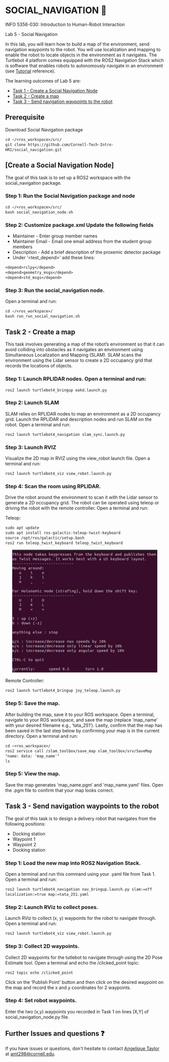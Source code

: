 
# SOCIAL_NAVIGATION 🤖

INFO 5356-030: Introduction to Human-Robot Interaction 

Lab 5 - Social Navigation

In this lab, you will learn how to build a map of the environment, send navigation waypoints to the robot. You will use localization and mapping to enable the robot to locate objects in the environment as it navigates. The Turtlebot 4 platform comes equipped with the ROS2 Navigation Stack which is software that enables robots to autonomously navigate in an environment (see [Tutorial](https://turtlebot.github.io/turtlebot4-user-manual/tutorials/generate_map.html) reference).  

The learning outcomes of Lab 5 are:
- [Task 1 - Create a Social Navigation Node](#Create-a-Social-Navigation-Node) 
- [Task 2 - Create a map](#Task_2_Create_a_map) 
- [Task 3 - Send navigation waypoints to the robot](#Task_3_Send_navigation_waypoints_to_the_robot) 

## Prerequisite

Download Social Navigation package
``` 
cd ~/<ros_workspace>/src/
git clone https://github.com/Cornell-Tech-Intro-HRI/social_navigation.git 
```

## [Create a Social Navigation Node]

The goal of this task is to set up a ROS2 workspace with the social_navigation package.

### Step 1: Run the Social Navigation package and node

``` 
cd ~/<ros_workspace>/src/
bash social_navigation_node.sh
```

### Step 2: Customize package.xml Update the following fields

- Maintainer - Enter group member names
- Maintainer Email - Email one email address from the student group members
- Description - Add a brief description of the proxemic detector package
- Under ‘<test_depend>’ add these lines: 

```
<depend>rclpy</depend>
<depend>geometry_msgs</depend>
<depend>std_msgs</depend>
```

### Step 3: Run the social_navigation node. 

Open a terminal and run:
```
cd ~/<ros_workspace>/ 
bash run_run_social_navigation.sh
```

## Task 2 - Create a map

This task involves generating a map of the robot’s environment so that it can avoid colliding into obstacles as it navigates an environment using Simultaneous Localization and Mapping (SLAM). SLAM scans the environment using the Lidar sensor to create a 2D occupancy grid that records the locations of objects.

### Step 1: Launch RPLIDAR nodes. Open a terminal and run:

```
ros2 launch turtlebot4_bringup oakd.launch.py 
```

### Step 2: Launch SLAM

SLAM relies on RPLIDAR nodes to map an environment as a 2D occupancy grid. Launch the RPLIDAR and description nodes and run SLAM on the robot. Open a terminal and run:
```
ros2 launch turtlebot4_navigation slam_sync.launch.py
```

### Step 3: Launch RVIZ

Visualize the 2D map in RVIZ using the view_robot launch file. Open a terminal and run:
```
ros2 launch turtlebot4_viz view_robot.launch.py
```

### Step 4: Scan the room using RPLIDAR. 

Drive the robot around the environment to scan it with the Lidar sensor to generate a 2D occupancy grid. The robot can be operated using teleop or driving the robot with the remote controller. Open a terminal and run:

Teleop:
```
sudo apt update 
sudo apt install ros-galactic-teleop-twist-keyboard
source /opt/ros/galactic/setup.bash 
ros2 run teleop_twist_keyboard teleop_twist_keyboard
```
<p align="center"> 
<img src="images/teleop.png" width=460></img> 
</p>

Remote Controller:
```
ros2 launch turtlebot4_bringup joy_teleop.launch.py
```

### Step 5: Save the map. 

After building the map, save it to your ROS workspace. Open a terminal, navigate to your ROS workspace, and save the map (replace 'map_name' with your desired filename e.g., ‘tata_251’). Lastly, confirm that the map has been saved in the last step below by confirming your map is in the current directory. Open a terminal and run:

```
cd ~<ros_workspace>/
ros2 service call /slam_toolbox/save_map slam_toolbox/srv/SaveMap "name: data: 'map_name'"
ls
```

### Step 5: View the map. 

Save the map generates 'map_name.pgm’ and 'map_name.yaml' files. Open the .pgm file to confirm that your map looks correct.

## Task 3 - Send navigation waypoints to the robot

The goal of this task is to design a delivery robot that navigates from the following positions:
- Docking station
- Waypoint 1
- Waypoint 2
- Docking station

### Step 1: Load the new map into ROS2 Navigation Stack. 

Open a terminal and run this command using your .yaml file from Task 1. Open a terminal and run:
```
ros2 launch turtlebot4_navigation nav_bringup.launch.py slam:=off localization:=true map:=tata_251.yaml
```

### Step 2: Launch RViz to collect poses.

Launch RViz to collect (x, y) waypoints for the robot to navigate through. Open a terminal and run:
```
ros2 launch turtlebot4_viz view_robot.launch.py
```

### Step 3: Collect 2D waypoints. 

Collect 2D waypoints for the tutlebot to navigate through using the 2D Pose Estimate tool. Open a terminal and echo the /clicked_point topic:
```
ros2 topic echo /clicked_point
```
Click on the ‘Publish Point’ button and then click on the desired waypoint on the map and record the x and y coordinates for 2 waypoints.

### Step 4: Set robot waypoints.

Enter the two (x,y) waypoints you recorded in Task 1 on lines [X,Y] of social_navigation_node.py file.

## Further Issues and questions ❓ 

If you have issues or questions, don't hesitate to contact [Angelique Taylor](https://www.angeliquemtaylor.com/) at amt298@cornell.edu.